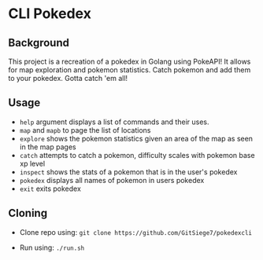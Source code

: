 # CLI Pokedex
## Background
This project is a recreation of a pokedex in Golang using PokeAPI! It allows for map exploration and pokemon statistics. Catch pokemon and add them to your pokedex. Gotta catch 'em all!

## Usage
- `help` argument displays a list of commands and their uses.
- `map` and `mapb` to page the list of locations
- `explore` shows the pokemon statistics given an area of the map as seen in the map pages
- `catch` attempts to catch a pokemon, difficulty scales with pokemon base xp level
- `inspect` shows the stats of a pokemon that is in the user's pokedex
- `pokedex` displays all names of pokemon in users pokedex
- `exit` exits pokedex

## Cloning
- Clone repo using: 
```git clone https://github.com/GitSiege7/pokedexcli```

- Run using:
```./run.sh```
